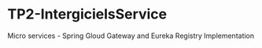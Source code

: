 # TP2-IntergicielsService

Micro services - Spring Gloud Gateway and Eureka Registry Implementation
